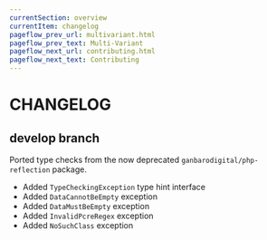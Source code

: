```yaml
---
currentSection: overview
currentItem: changelog
pageflow_prev_url: multivariant.html
pageflow_prev_text: Multi-Variant
pageflow_next_url: contributing.html
pageflow_next_text: Contributing
---
```

# CHANGELOG

## develop branch

Ported type checks from the now deprecated `ganbarodigital/php-reflection` package.

- Added `TypeCheckingException` type hint interface
- Added `DataCannotBeEmpty` exception
- Added `DataMustBeEmpty` exception
- Added `InvalidPcreRegex` exception
- Added `NoSuchClass` exception
